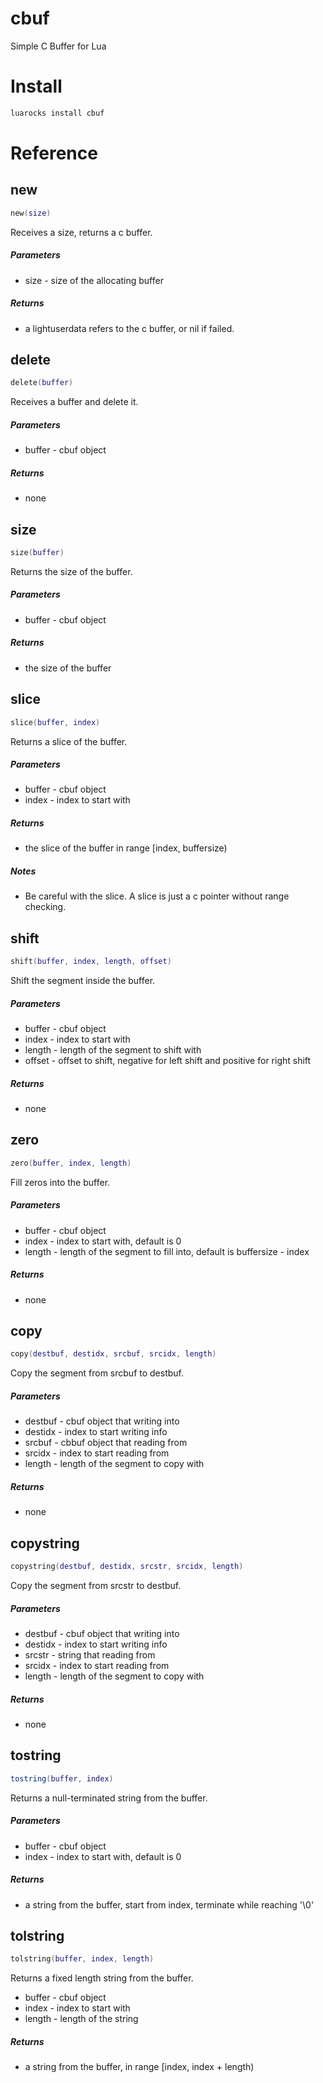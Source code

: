 # cbuf

Simple C Buffer for Lua

# Install

```bash
luarocks install cbuf
```

# Reference

## new

```Lua
new(size)
```

Receives a size, returns a c buffer.

##### Parameters

- size - size of the allocating buffer

##### Returns

- a lightuserdata refers to the c buffer, or nil if failed.

## delete

```Lua
delete(buffer)
```

Receives a buffer and delete it.

##### Parameters

- buffer - cbuf object

##### Returns

- none

## size

```Lua
size(buffer)
```

Returns the size of the buffer.

##### Parameters

- buffer - cbuf object

##### Returns

- the size of the buffer

## slice

```Lua
slice(buffer, index)
```

Returns a slice of the buffer.

##### Parameters

- buffer - cbuf object
- index - index to start with

##### Returns

- the slice of the buffer in range [index, buffersize)

##### Notes

- Be careful with the slice. A slice is just a c pointer without range checking.

## shift

```Lua
shift(buffer, index, length, offset)
```

Shift the segment inside the buffer.

##### Parameters

- buffer - cbuf object
- index - index to start with
- length - length of the segment to shift with
- offset - offset to shift, negative for left shift and positive for right shift

##### Returns

- none

## zero

```Lua
zero(buffer, index, length)
```

Fill zeros into the buffer.

##### Parameters

- buffer - cbuf object
- index - index to start with, default is 0
- length - length of the segment to fill into, default is buffersize - index

##### Returns

- none

## copy

```Lua
copy(destbuf, destidx, srcbuf, srcidx, length)
```

Copy the segment from srcbuf to destbuf.

##### Parameters

- destbuf - cbuf object that writing into
- destidx - index to start writing info
- srcbuf - cbbuf object that reading from
- srcidx - index to start reading from
- length - length of the segment to copy with

##### Returns

- none

## copystring

```Lua
copystring(destbuf, destidx, srcstr, srcidx, length)
```

Copy the segment from srcstr to destbuf.

##### Parameters

- destbuf - cbuf object that writing into
- destidx - index to start writing info
- srcstr - string that reading from
- srcidx - index to start reading from
- length - length of the segment to copy with

##### Returns

- none

## tostring

```Lua
tostring(buffer, index)
```

Returns a null-terminated string from the buffer.

##### Parameters

- buffer - cbuf object
- index - index to start with, default is 0

##### Returns

- a string from the buffer, start from index, terminate while reaching '\0'

## tolstring

```Lua
tolstring(buffer, index, length)
```

Returns a fixed length string from the buffer.

- buffer - cbuf object
- index - index to start with
- length - length of the string

##### Returns

- a string from the buffer, in range [index, index + length)
